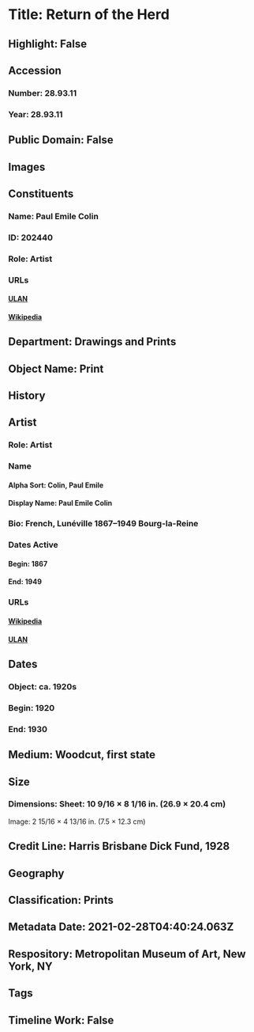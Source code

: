 # Title: Return of the Herd
## Highlight: False
## Accession
### Number: 28.93.11
### Year: 28.93.11
## Public Domain: False
## Images
## Constituents
### Name: Paul Emile Colin
### ID: 202440
### Role: Artist
### URLs
#### [ULAN](http://vocab.getty.edu/page/ulan/500057282)
#### [Wikipedia](https://www.wikidata.org/wiki/Q3370386)
## Department: Drawings and Prints
## Object Name: Print
## History
## Artist
### Role: Artist
### Name
#### Alpha Sort: Colin, Paul Emile
#### Display Name: Paul Emile Colin
### Bio: French, Lunéville 1867–1949 Bourg-la-Reine
### Dates Active
#### Begin: 1867
#### End: 1949
### URLs
#### [Wikipedia](https://www.wikidata.org/wiki/Q3370386)
#### [ULAN](http://vocab.getty.edu/page/ulan/500057282)
## Dates
### Object: ca. 1920s
### Begin: 1920
### End: 1930
## Medium: Woodcut, first state
## Size
### Dimensions: Sheet: 10 9/16 × 8 1/16 in. (26.9 × 20.4 cm)
Image: 2 15/16 × 4 13/16 in. (7.5 × 12.3 cm)
## Credit Line: Harris Brisbane Dick Fund, 1928
## Geography
## Classification: Prints
## Metadata Date: 2021-02-28T04:40:24.063Z
## Respository: Metropolitan Museum of Art, New York, NY
## Tags
## Timeline Work: False